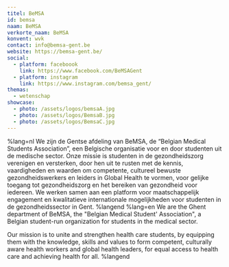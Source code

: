 ```yaml
---
titel: BeMSA
id: bemsa
naam: BeMSA
verkorte_naam: BeMSA
konvent: wvk
contact: info@bemsa-gent.be
website: https://bemsa-gent.be/
social:
  - platform: faceboook
    link: https://www.facebook.com/BeMSAGent
  - platform: instagram
    link: https://www.instagram.com/bemsa_gent/
themas:
  - wetenschap
showcase:
  - photo: /assets/logos/bemsaA.jpg
  - photo: /assets/logos/BemsaB.jpg
  - photo: /assets/logos/BemsaC.jpg
---
```


%lang=nl We zijn de Gentse afdeling van BeMSA, de “Belgian Medical Students Association”, een Belgische organisatie voor en door studenten uit de medische sector.
Onze missie is studenten in de gezondheidszorg verenigen en versterken, door hen uit te rusten met de kennis, vaardigheden en waarden om competente, cultureel bewuste gezondheidswerkers en leiders in Global Health te vormen, voor gelijke toegang tot gezondheidszorg en het bereiken van gezondheid voor iedereen. We werken samen aan een platform voor maatschappelijk engagement en kwalitatieve internationale mogelijkheden voor studenten in de gezondheidssector in Gent. %langend %lang=en We are the Ghent department of BeMSA, the "Belgian Medical Student' Association", a Belgian student-run organization for students in the medical sector.

Our mission is to unite and strengthen health care students, by equipping them with the knowledge, skills and values to form competent, culturally aware health workers and global health leaders, for equal access to health care and achieving health for all. %langend


